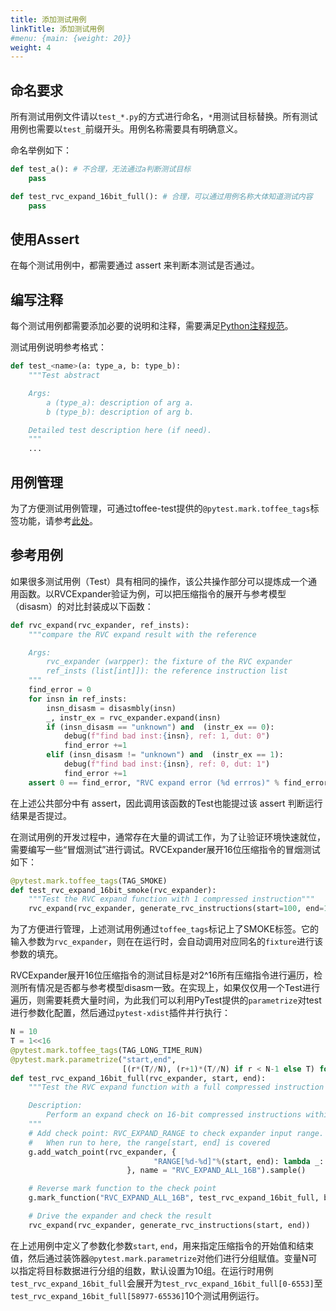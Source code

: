 ```yaml
---
title: 添加测试用例
linkTitle: 添加测试用例
#menu: {main: {weight: 20}}
weight: 4
---
```



## 命名要求

所有测试用例文件请以`test_*.py`的方式进行命名，`*`用测试目标替换。所有测试用例也需要以`test_`前缀开头。用例名称需要具有明确意义。

命名举例如下：

```python
def test_a(): # 不合理，无法通过a判断测试目标
    pass

def test_rvc_expand_16bit_full(): # 合理，可以通过用例名称大体知道测试内容
    pass
```


## 使用Assert

在每个测试用例中，都需要通过 assert 来判断本测试是否通过。


## 编写注释

每个测试用例都需要添加必要的说明和注释，需要满足[Python注释规范]()。

测试用例说明参考格式：

```python
def test_<name>(a: type_a, b: type_b):
    """Test abstract

    Args:
        a (type_a): description of arg a.
        b (type_b): description of arg b.

    Detailed test description here (if need).
    """
    ...
```


## 用例管理

为了方便测试用例管理，可通过toffee-test提供的`@pytest.mark.toffee_tags`标签功能，请参考[此处]()。


## 参考用例

如果很多测试用例（Test）具有相同的操作，该公共操作部分可以提炼成一个通用函数。以RVCExpander验证为例，可以把压缩指令的展开与参考模型（disasm）的对比封装成以下函数：

```python
def rvc_expand(rvc_expander, ref_insts):
    """compare the RVC expand result with the reference

    Args:
        rvc_expander (warpper): the fixture of the RVC expander
        ref_insts (list[int]]): the reference instruction list
    """
    find_error = 0
    for insn in ref_insts:
        insn_disasm = disasmbly(insn)
        _, instr_ex = rvc_expander.expand(insn)
        if (insn_disasm == "unknown") and  (instr_ex == 0):
            debug(f"find bad inst:{insn}, ref: 1, dut: 0")
            find_error +=1
        elif (insn_disasm != "unknown") and  (instr_ex == 1):
            debug(f"find bad inst:{insn}, ref: 0, dut: 1")
            find_error +=1
    assert 0 == find_error, "RVC expand error (%d errros)" % find_error
```

在上述公共部分中有 assert，因此调用该函数的Test也能提过该 assert 判断运行结果是否提过。

在测试用例的开发过程中，通常存在大量的调试工作，为了让验证环境快速就位，需要编写一些“冒烟测试”进行调试。RVCExpander展开16位压缩指令的冒烟测试如下：

```python
@pytest.mark.toffee_tags(TAG_SMOKE)
def test_rvc_expand_16bit_smoke(rvc_expander):
    """Test the RVC expand function with 1 compressed instruction"""
    rvc_expand(rvc_expander, generate_rvc_instructions(start=100, end=101))
```

为了方便进行管理，上述测试用例通过`toffee_tags`标记上了SMOKE标签。它的输入参数为`rvc_expander`，则在在运行时，会自动调用对应同名的`fixture`进行该参数的填充。



RVCExpander展开16位压缩指令的测试目标是对2^16所有压缩指令进行遍历，检测所有情况是否都与参考模型disasm一致。在实现上，如果仅仅用一个Test进行遍历，则需要耗费大量时间，为此我们可以利用PyTest提供的`parametrize`对test进行参数化配置，然后通过`pytest-xdist`插件并行执行：

```python
N = 10
T = 1<<16
@pytest.mark.toffee_tags(TAG_LONG_TIME_RUN)
@pytest.mark.parametrize("start,end",
                         [(r*(T//N), (r+1)*(T//N) if r < N-1 else T) for r in range(N)])
def test_rvc_expand_16bit_full(rvc_expander, start, end):
    """Test the RVC expand function with a full compressed instruction set

    Description:
        Perform an expand check on 16-bit compressed instructions within the range from 'start' to 'end'.
    """
    # Add check point: RVC_EXPAND_RANGE to check expander input range.
    #   When run to here, the range[start, end] is covered
    g.add_watch_point(rvc_expander, {
                                "RANGE[%d-%d]"%(start, end): lambda _: True
                          }, name = "RVC_EXPAND_ALL_16B").sample()

    # Reverse mark function to the check point
    g.mark_function("RVC_EXPAND_ALL_16B", test_rvc_expand_16bit_full, bin_name="RANGE[%d-%d]"%(start, end))

    # Drive the expander and check the result
    rvc_expand(rvc_expander, generate_rvc_instructions(start, end))
```

在上述用例中定义了参数化参数`start`, `end`，用来指定压缩指令的开始值和结束值，然后通过装饰器`@pytest.mark.parametrize`对他们进行分组赋值。变量N可以指定将目标数据进行分组的组数，默认设置为10组。在运行时用例`test_rvc_expand_16bit_full`会展开为`test_rvc_expand_16bit_full[0-6553]`至`test_rvc_expand_16bit_full[58977-65536]`10个测试用例运行。
